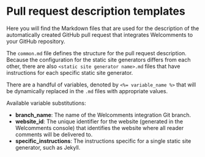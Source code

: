 # Pull request description templates

Here you will find the Markdown files that are used for the description of the automatically created GitHub pull request that integrates Welcomments to your GitHub repository.

The `common.md` file defines the structure for the pull request description. Because the configuration for the static site generators differs from each other, there are also `<static site generator name>.md` files that have instructions for each specific static site generator.

There are a handful of variables, denoted by `<%= variable_name %>` that will be dynamically replaced in the `.md` files with appropriate values.

Available variable substitutions:

- **branch_name**: The name of the Welcomments integration Git branch.
- **website_id**: The unique identifier for the website (generated in the Welcomments console) that identifies the website where all reader comments will be delivered to.
- **specific_instructions**: The instructions specific for a single static site generator, such as Jekyll.
